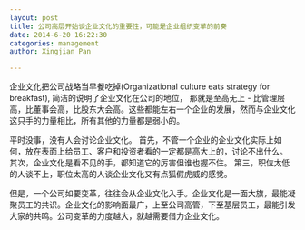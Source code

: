 ```yaml
---
layout: post
title: 公司高层开始谈企业文化的重要性，可能是企业组织变革的前奏
date: 2014-6-20 16:22:30
categories: management
author: Xingjian Pan

---
```


企业文化把公司战略当早餐吃掉(Organizational culture eats strategy for breakfast), 简洁的说明了企业文化在公司的地位， 那就是至高无上 - 比管理层高，比董事会高，比股东大会高。这些都能左右一个企业的发展，然而与企业文化这只手的力量相比，所有其他的力量都是弱小的。

平时没事，没有人会讨论企业文化。 首先，不管一个企业的企业文化实际上如何，放在表面上给员工、客户和投资者看的一定都是高大上的，讨论不出什么。 其次，企业文化是看不见的手，都知道它的厉害但谁也握不住。 第三，职位太低的人谈不上，职位太高的人谈企业文化又有点狐假虎威的感觉。

但是，一个公司如要变革，往往会从企业文化入手。企业文化是一面大旗，最能凝聚员工的共识。企业文化的影响面最广，上至公司高管，下至基层员工，最能引发大家的共鸣。公司变革的力度越大，就越需要借力企业文化。


